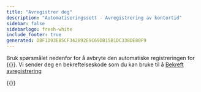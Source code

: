 ```yaml
---
title: "Avregistrer deg"
description: "Automatiseringssett - Avregistrering av kontortid"
sidebar: false
sidebarlogo: fresh-white
include_footer: true
generated: DBF1D93EB5CF342892E9C69DB15B1DC338DE80F9
---
```


Bruk spørsmålet nedenfor for å avbryte den automatiske registreringen for {{<product-name>}}. Vi sender deg en bekreftelseskode som du kan bruke til å [Bekreft avregistrering](/nb/office-hours/unregister-confirm)

{{<questions name="/content/nb/office-hours/unregister.json" completed="Takk for at du fullførte spørsmål om avregistrering" shownavigationbuttons="false" locale="nb">}}
